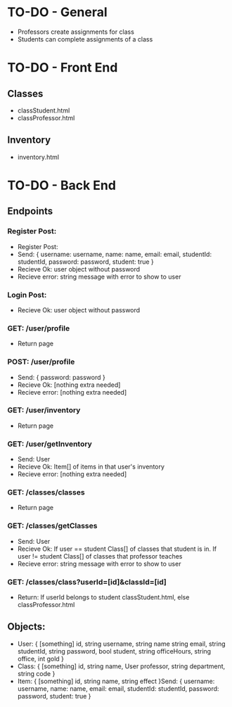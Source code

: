 # TO-DO - General
* Professors create assignments for class
* Students can complete assignments of a class

# TO-DO - Front End
## Classes
* classStudent.html
* classProfessor.html

## Inventory
* inventory.html

# TO-DO - Back End
## Endpoints
### Register Post:
* Register Post:
* Send: { username: username, name: name, email: email, studentId: studentId, password: password, student: true }
* Recieve Ok: user object without password
* Recieve error: string message with error to show to user

### Login Post:
* Recieve Ok: user object without password

### GET: /user/profile
* Return page

### POST: /user/profile
* Send: { password: password }
* Recieve Ok: [nothing extra needed]
* Recieve error: [nothing extra needed]

### GET: /user/inventory
* Return page

### GET: /user/getInventory
* Send: User
* Recieve Ok: Item[] of items in that user's inventory
* Recieve error: [nothing extra needed]

### GET: /classes/classes
* Return page

### GET: /classes/getClasses
* Send: User
* Recieve Ok: If user == student Class[] of classes that student is in. If user != student Class[] of classes that professor teaches
* Recieve error: string message with error to show to user

### GET: /classes/class?userId=[id]&classId=[id]
* Return: If userId belongs to student classStudent.html, else classProfessor.html

## Objects:
* User: { [something] id, string username, string name string email, string studentId, string password, bool student, string officeHours, string office, int gold }
* Class: { [something] id, string name, User professor, string department, string code }
* Item: { [something] id, string name, string effect }Send: { username: username, name: name, email: email, studentId: studentId, password: password, student: true }